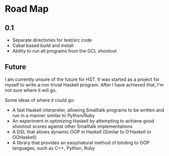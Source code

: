 # Road Map #

## 0.1 ##

  * Separate directories for test/src code
  * Cabal based build and install
  * Ability to run all programs from the GCL shootout

## Future ##

I am currently unsure of the future for HST. It was started as a project for myself to write a non trivial Haskell program. After I have achieved that, I'm not sure where it will go.

Some ideas of where it could go:
  * A fast Haskell interpreter, allowing Smalltalk programs to be written and run in a manner similar to Python/Ruby
  * An experiment in optimizing Haskell by attempting to achieve good shootout scores against other Smalltalk implementations
  * A DSL that allows dynamic OOP in Haskell (Similar to O'Haskell or OOHaskell)
  * A library that provides an easy/natural method of binding to OOP languages, such as C++, Python, Ruby